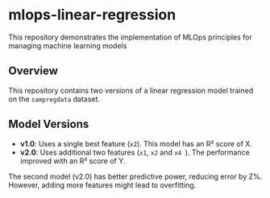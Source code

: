 # mlops-linear-regression
This repository demonstrates the implementation of MLOps principles for managing machine learning models


## Overview
This repository contains two versions of a linear regression model trained on the `sampregdata` dataset.

## Model Versions
- **v1.0**: Uses a single best feature (`x2`). This model has an R² score of X.
- **v2.0**: Uses additional two features (`x1`, `x2` and `x4 `). The performance improved with an R² score of Y.

The second model (v2.0) has better predictive power, reducing error by Z%. However, adding more features might lead to overfitting.
